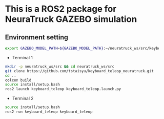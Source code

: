 # This is a ROS2 package for NeuraTruck GAZEBO simulation

## Environment setting
```bash 
export GAZEBO_MODEL_PATH=${GAZEBO_MODEL_PATH}:~/neuratruck_ws/src/keyboard_teleop/model
```

* Terminal 1
```bash
mkdir -p neuratruck_ws/src && cd neuratruck_ws/src
git clone https://github.com/tstaisyu/keyboard_teleop_neuratruck.git
cd ..
colcon build
source install/setup.bash
ros2 launch keyboard_teleop keyboard_teleop.launch.py
```

* Terminal 2
```bash
source install/setup.bash
ros2 run keyboard_teleop keyboard_teleop
```